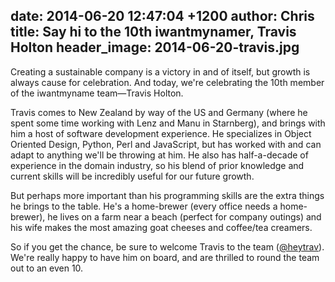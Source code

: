 date: 2014-06-20 12:47:04 +1200
author: Chris
title: Say hi to the 10th iwantmynamer, Travis Holton
header_image: 2014-06-20-travis.jpg
----

<!-- excerpt -->

Creating a sustainable company is a victory in and of itself, but growth is always cause for celebration. And today, we're celebrating the 10th member of the iwantmyname team—Travis Holton. 

Travis comes to New Zealand by way of the US and Germany (where he spent some time working with Lenz and Manu in Starnberg), and brings with him a host of software development experience. He specializes in Object Oriented Design, Python, Perl and JavaScript, but has worked with and can adapt to anything we'll be throwing at him. He also has half-a-decade of experience in the domain industry, so his blend of prior knowledge and current skills will be incredibly useful for our future growth. 

<!-- /excerpt -->

But perhaps more important than his programming skills are the extra things he brings to the table. He's a home-brewer (every office needs a home-brewer), he lives on a farm near a beach (perfect for company outings) and his wife makes the most amazing goat cheeses and coffee/tea creamers.

So if you get the chance, be sure to welcome Travis to the team ([@heytrav](https://twitter.com/heytrav)). We're really happy to have him on board, and are thrilled to round the team out to an even 10. 